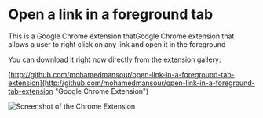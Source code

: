 Open a link in a foreground tab
=================================

This is a Google Chrome extension thatGoogle Chrome extension that allows a user
to right click on any link and open it in the foreground

You can download it right now directly from the extension gallery:

[http://github.com/mohamedmansour/open-link-in-a-foreground-tab-extension](http://github.com/mohamedmansour/open-link-in-a-foreground-tab-extension "Google Chrome Extension")

![Screenshot of the Chrome Extension](https://chrome.google.com/extensions/img/ofbafcaeafjchlcknlmcgaijglnkdnja/1284146698.82/screenshot/2001)
